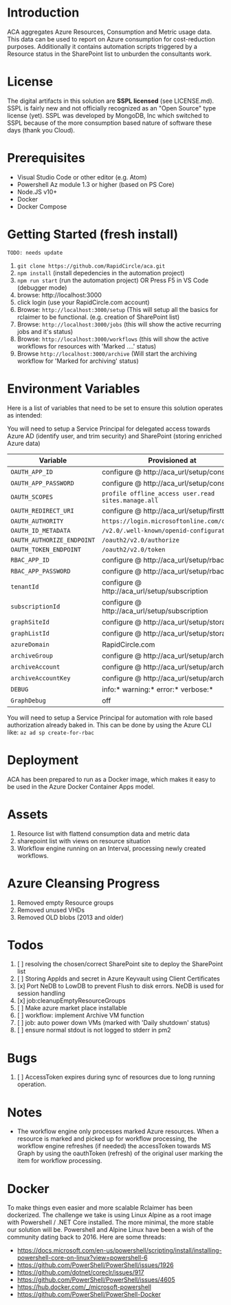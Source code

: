 # Introduction 
ACA aggregates Azure Resources, Consumption and Metric usage data. This data can be used to report on Azure consumption for cost-reduction purposes. Additionally it contains automation scripts triggered by a Resource status in the SharePoint list to unburden the consultants work.

# License
The digital artifacts in this solution are **SSPL licensed** (see LICENSE.md). SSPL is fairly new and not officially recognized as an "Open Source" type license (yet). SSPL was developed by MongoDB, Inc which switched to SSPL because of the more consumption based nature of software these days (thank you Cloud).

# Prerequisites
* Visual Studio Code or other editor (e.g. Atom)
* Powershell Az module 1.3 or higher (based on PS Core)
* Node.JS v10+
* Docker
* Docker Compose

# Getting Started (fresh install)
``` TODO: needs update ```
1. ```git clone https://github.com/RapidCircle/aca.git```
2. ```npm install``` (install depedencies in the automation project)
3. ```npm run start``` (run the automation project)   OR   Press F5 in VS Code (debugger mode)
4. browse: http://localhost:3000
5. click login (use your RapidCircle.com account)
6. Browse: ```http://localhost:3000/setup``` (This will setup all the basics for rclaimer to be functional. (e.g. creation of SharePoint list)
7. Browse: ```http://localhost:3000/jobs``` (this will show the active recurring jobs and it's status)
8. Browse: ```http://localhost:3000/workflows``` (this will show the active workflows for resources with 'Marked ....' status)
9. Browse ```http://localhost:3000/archive``` (Will start the archiving workflow for 'Marked for archiving' status)

# Environment Variables
Here is a list of variables that need to be set to ensure this solution operates as intended:

You will need to setup a Service Principal for delegated access towards Azure AD (identify user, and trim security) and SharePoint (storing enriched Azure data)

| Variable | Provisioned at |
| --- | --- |
| `OAUTH_APP_ID` | configure @ http://aca_url/setup/consent |
| `OAUTH_APP_PASSWORD` |configure @ http://aca_url/setup/consent |
| `OAUTH_SCOPES` | `profile offline_access user.read sites.manage.all` |
| `OAUTH_REDIRECT_URI` | configure @ http://aca_url/setup/firsttime |
| `OAUTH_AUTHORITY` | `https://login.microsoftonline.com/common` | 
| `OAUTH_ID_METADATA` | `/v2.0/.well-known/openid-configuration` | 
| `OAUTH_AUTHORIZE_ENDPOINT` | `/oauth2/v2.0/authorize` | 
| `OAUTH_TOKEN_ENDPOINT` | `/oauth2/v2.0/token` |
| `RBAC_APP_ID` | configure @ http://aca_url/setup/rbac |
| `RBAC_APP_PASSWORD` | configure @ http://aca_url/setup/rbac |
| `tenantId` | configure @ http://aca_url/setup/subscription |
| `subscriptionId` | configure @ http://aca_url/setup/subscription |
| `graphSiteId` | configure @ http://aca_url/setup/storage |
| `graphListId`  | configure @ http://aca_url/setup/storage |
| `azureDomain` | RapidCircle.com |
| `archiveGroup` | configure @ http://aca_url/setup/archive |
| `archiveAccount` | configure @ http://aca_url/setup/archive |
| `archiveAccountKey` | configure @ http://aca_url/setup/archive |
| `DEBUG` | info:* warning:* error:* verbose:* |
| `GraphDebug` | off |

You will need to setup a Service Principal for automation with role based authorization already baked in. This can be done by using the Azure CLI like:
```az ad sp create-for-rbac```


# Deployment
ACA has been prepared to run as a Docker image, which makes it easy to be used in the Azure Docker Container Apps model.

# Assets
1. Resource list with flattend consumption data and metric data
2. sharepoint list with views on resource situation
3. Workflow engine running on an Interval, processing newly created workflows. 

# Azure Cleansing Progress
1. Removed empty Resource groups
2. Removed unused VHDs
3. Removed OLD blobs (2013 and older)

# Todos
1. [ ] resolving the chosen/correct SharePoint site to deploy the SharePoint list
2. [ ] Storing AppIds and secret in Azure Keyvault using Client Certificates
3. [x] Port NeDB to LowDB to prevent Flush to disk errors. NeDB is used for session handling  
4. [x] job:cleanupEmptyResourceGroups
5. [ ] Make azure market place installable
6. [ ] workflow: implement Archive VM function 
7. [ ] job: auto power down VMs (marked with 'Daily shutdown' status)
8. [ ] ensure normal stdout is not logged to stderr in pm2

# Bugs
1. [ ] AccessToken expires during sync of resources due to long running operation. 

# Notes
* The workflow engine only processes marked Azure resources. When a resource is marked and picked up for workflow processing, the workflow engine refreshes (if needed) the accessToken towards MS Graph by using the oauthToken (refresh) of the original user marking the item for workflow processing.

# Docker
To make things even easier and more scalable Rclaimer has been dockerized. The challenge we take is using Linux Alpine as a root image with Powershell / .NET Core installed. The more minimal, the more stable our solution will be. Powershell and Alpine Linux have been a wish of the community dating back to 2016. Here are some threads:
* https://docs.microsoft.com/en-us/powershell/scripting/install/installing-powershell-core-on-linux?view=powershell-6
* https://github.com/PowerShell/PowerShell/issues/1926
* https://github.com/dotnet/coreclr/issues/917
* https://github.com/PowerShell/PowerShell/issues/4605
* https://hub.docker.com/_/microsoft-powershell
* https://github.com/PowerShell/PowerShell-Docker